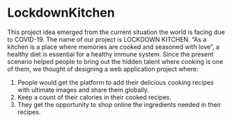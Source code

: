 # LockdownKitchen
 
This project idea emerged from the current situation the world is facing due to COVID-19. The name of our project is LOCKDOWN KITCHEN. 
“As a kitchen is a place where memories are cooked and seasoned with love”, a healthy diet is essential for a healthy immune system. 
Since the present scenario helped people to bring out the hidden talent where cooking is one of them, we thought of designing a web application project where:
1. People would get the platform to add their delicious cooking recipes with ultimate images and share them globally.
2. Keep a count of their calories in their cooked recipes.
3. They get the opportunity to shop online the ingredients needed in their recipes.
